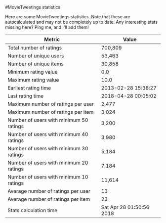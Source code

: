 #MovieTweetings statistics

Here are some MovieTweetings statistics. Note that these are autocalculated and may not be completely up to date. Any interesting stats missing here? Ping me, and I'll add them!

Metric | Value
--- | ---
Total number of ratings                 | 700,809
Number of unique users                  | 53,463
Number of unique items                  | 30,858
Minimum rating value                    | 0.0
Maximum rating value                    | 10.0
Earliest rating time                    | 2013-02-28 15:38:27
Last rating time                        | 2018-04-28 00:05:02
Maximum number of ratings per user      | 2,477
Maximum number of ratings per item      | 3,024
Number of users with minimum 50 ratings | 3,200
Number of users with minimum 40 ratings | 3,980
Number of users with minimum 30 ratings | 5,184
Number of users with minimum 20 ratings | 7,184
Number of users with minimum 10 ratings | 11,614
Average number of ratings per user      | 13
Average number of ratings per item      | 23
Stats calculation time                  | Sat Apr 28 01:50:56 2018

